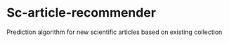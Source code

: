 # Sc-article-recommender
Prediction algorithm for new scientific articles based on existing collection
